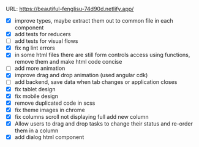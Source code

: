URL: https://beautiful-fenglisu-74d90d.netlify.app/

- [x] improve types, maybe extract them out to common file in each component
- [x] add tests for reducers
- [ ] add tests for visual flows
- [x] fix ng lint errors
- [x] in some html files there are still form controls access using functions, remove them and make html code concise
- [ ] add more animation
- [x] improve drag and drop animation (used angular cdk)
- [ ] add backend, save data when tab changes or application closes
- [x] fix tablet design
- [x] fix mobile design
- [x] remove duplicated code in scss
- [x] fix theme images in chrome
- [x] fix columns scroll not displaying full add new column
- [x] Allow users to drag and drop tasks to change their status and re-order them in a column
- [x] add dialog html component
